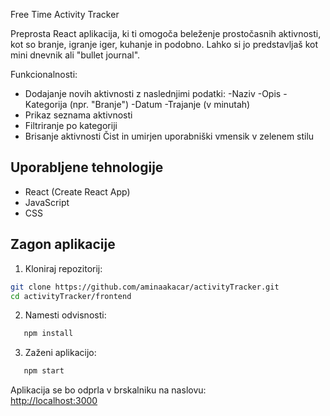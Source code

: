 Free Time Activity Tracker

Preprosta React aplikacija, ki ti omogoča beleženje prostočasnih aktivnosti, kot so branje, igranje iger, kuhanje in podobno. Lahko si jo predstavljaš kot mini dnevnik ali "bullet journal".

Funkcionalnosti:
- Dodajanje novih aktivnosti z naslednjimi podatki:
  -Naziv
  -Opis
  -Kategorija (npr. "Branje")
  -Datum
  -Trajanje (v minutah)
- Prikaz seznama aktivnosti
- Filtriranje po kategoriji
- Brisanje aktivnosti
Čist in umirjen uporabniški vmensik v zelenem stilu

## Uporabljene tehnologije
- React (Create React App)
- JavaScript
- CSS

## Zagon aplikacije

1. Kloniraj repozitorij:
```bash
git clone https://github.com/aminaakacar/activityTracker.git
cd activityTracker/frontend
```

2. Namesti odvisnosti:
 ```bash
    npm install
```

3. Zaženi aplikacijo:
 ```bash
    npm start
```

Aplikacija se bo odprla v brskalniku na naslovu:  
[http://localhost:3000](http://localhost:3000)
